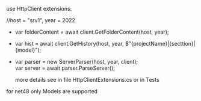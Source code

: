﻿use HttpClient extensions:
 
 //host = "srv1", year = 2022
 - var folderContent = await client.GetFolderContent(host, year);
 - var hist = await client.GetHistory(host, year, $"{projectName}|{secttion}|{model}");
 - var parser = new ServerParser(host, year, client);\
   var server = await parser.ParseServer();

   more details see in file HttpClientExtensions.cs or in Tests

for net48 only Models are supported
